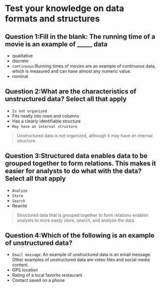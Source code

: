 # Test your knowledge on data formats and structures

## Question 1:Fill in the blank: The running time of a movie is an example of _____ data

- qualitative
- discrete
- `continuous`:Running times of movies are an example of continuous data, which is measured and can have almost any numeric value.
- nominal

## Question 2:What are the characteristics of unstructured data? Select all that apply

- `Is not organized`
- Fits neatly into rows and columns
- Has a clearly identifiable structure
- `May have an internal structure`

> Unstructured data is not organized, although it may have an internal structure.

## Question 3:Structured data enables data to be grouped together to form relations. This makes it easier for analysts to do what with the data? Select all that apply

- `Analyze`
- `Store`
- `Search`
- Rewrite

> Structured data that is grouped together to form relations enables analysts to more easily store, search, and analyze the data.

## Question 4:Which of the following is an example of unstructured data?

- `Email message`: An example of unstructured data is an email message. Other examples of unstructured data are video files and social media content.
- GPS location
- Rating of a local favorite restaurant
- Contact saved on a phone
